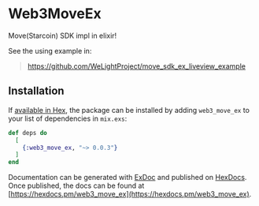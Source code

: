 # Web3MoveEx

Move(Starcoin) SDK impl in elixir!

See the using example in:

> https://github.com/WeLightProject/move_sdk_ex_liveview_example

## Installation

If [available in Hex](https://hex.pm/docs/publish), the package can be installed
by adding `web3_move_ex` to your list of dependencies in `mix.exs`:

```elixir
def deps do
  [
    {:web3_move_ex, "~> 0.0.3"}
  ]
end
```

Documentation can be generated with [ExDoc](https://github.com/elixir-lang/ex_doc)
and published on [HexDocs](https://hexdocs.pm). Once published, the docs can
be found at [https://hexdocs.pm/web3_move_ex](https://hexdocs.pm/web3_move_ex).

